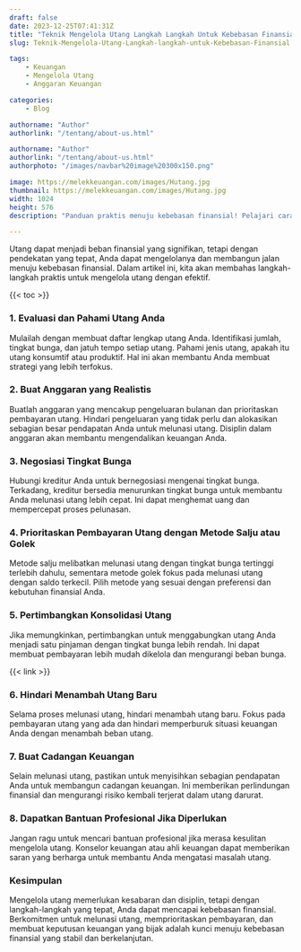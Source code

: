 ```yaml
---
draft: false
date: 2023-12-25T07:41:31Z
title: "Teknik Mengelola Utang Langkah Langkah Untuk Kebebasan Finansial"
slug: Teknik-Mengelola-Utang-Langkah-langkah-untuk-Kebebasan-Finansial

tags:
    - Keuangan
    - Mengelola Utang
    - Anggaran Keuangan

categories:
    - Blog

authorname: "Author"
authorlink: "/tentang/about-us.html"

authorname: "Author"
authorlink: "/tentang/about-us.html"
authorphoto: "/images/navbar%20image%20300x150.png"

image: https://melekkeuangan.com/images/Hutang.jpg
thumbnail: https://melekkeuangan.com/images/Hutang.jpg
width: 1024
height: 576
description: "Panduan praktis menuju kebebasan finansial! Pelajari cara mengelola utang dengan bijak, lakukan negosiasi, dan susun anggaran untuk keuangan yang stabil"

---
```


Utang dapat menjadi beban finansial yang signifikan, tetapi dengan pendekatan yang tepat, Anda dapat mengelolanya dan membangun jalan menuju kebebasan finansial. Dalam artikel ini, kita akan membahas langkah-langkah praktis untuk mengelola utang dengan efektif.

{{< toc >}}

### 1. Evaluasi dan Pahami Utang Anda
Mulailah dengan membuat daftar lengkap utang Anda. Identifikasi jumlah, tingkat bunga, dan jatuh tempo setiap utang. Pahami jenis utang, apakah itu utang konsumtif atau produktif. Hal ini akan membantu Anda membuat strategi yang lebih terfokus.

### 2. Buat Anggaran yang Realistis
Buatlah anggaran yang mencakup pengeluaran bulanan dan prioritaskan pembayaran utang. Hindari pengeluaran yang tidak perlu dan alokasikan sebagian besar pendapatan Anda untuk melunasi utang. Disiplin dalam anggaran akan membantu mengendalikan keuangan Anda.

### 3. Negosiasi Tingkat Bunga
Hubungi kreditur Anda untuk bernegosiasi mengenai tingkat bunga. Terkadang, kreditur bersedia menurunkan tingkat bunga untuk membantu Anda melunasi utang lebih cepat. Ini dapat menghemat uang dan mempercepat proses pelunasan.

### 4. Prioritaskan Pembayaran Utang dengan Metode Salju atau Golek
Metode salju melibatkan melunasi utang dengan tingkat bunga tertinggi terlebih dahulu, sementara metode golek fokus pada melunasi utang dengan saldo terkecil. Pilih metode yang sesuai dengan preferensi dan kebutuhan finansial Anda.

### 5. Pertimbangkan Konsolidasi Utang
Jika memungkinkan, pertimbangkan untuk menggabungkan utang Anda menjadi satu pinjaman dengan tingkat bunga lebih rendah. Ini dapat membuat pembayaran lebih mudah dikelola dan mengurangi beban bunga.

{{< link >}}

### 6. Hindari Menambah Utang Baru
Selama proses melunasi utang, hindari menambah utang baru. Fokus pada pembayaran utang yang ada dan hindari memperburuk situasi keuangan Anda dengan menambah beban utang.

### 7. Buat Cadangan Keuangan
Selain melunasi utang, pastikan untuk menyisihkan sebagian pendapatan Anda untuk membangun cadangan keuangan. Ini memberikan perlindungan finansial dan mengurangi risiko kembali terjerat dalam utang darurat.

### 8. Dapatkan Bantuan Profesional Jika Diperlukan
Jangan ragu untuk mencari bantuan profesional jika merasa kesulitan mengelola utang. Konselor keuangan atau ahli keuangan dapat memberikan saran yang berharga untuk membantu Anda mengatasi masalah utang.

### Kesimpulan
Mengelola utang memerlukan kesabaran dan disiplin, tetapi dengan langkah-langkah yang tepat, Anda dapat mencapai kebebasan finansial. Berkomitmen untuk melunasi utang, memprioritaskan pembayaran, dan membuat keputusan keuangan yang bijak adalah kunci menuju kebebasan finansial yang stabil dan berkelanjutan.